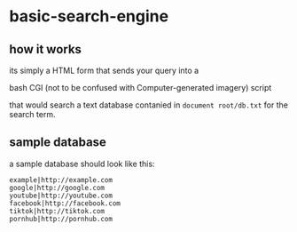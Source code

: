 # basic-search-engine

## how it works
its simply a HTML form that sends your query into a

bash CGI (not to be confused with Computer-generated imagery) script

that would search a text database contanied in `document root/db.txt` for the search term.

## sample database
a sample database should look like this:
```
example|http://example.com
google|http://google.com
youtube|http://youtube.com
facebook|http://facebook.com
tiktok|http://tiktok.com
pornhub|http://pornhub.com
```
